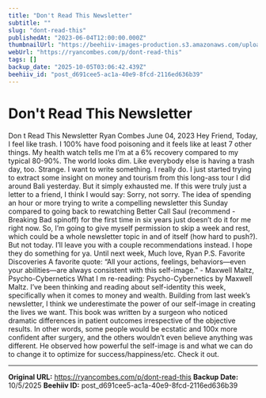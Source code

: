 ```yaml
---
title: "Don't Read This Newsletter"
subtitle: ""
slug: "dont-read-this"
publishedAt: "2023-06-04T12:00:00.000Z"
thumbnailUrl: "https://beehiiv-images-production.s3.amazonaws.com/uploads/asset/file/ccbc7c9f-12d3-4c38-924d-228caa906585/ron-mcclenny-EpHH_NKwKkE-unsplash.jpg?t=1685866836"
webUrl: "https://ryancombes.com/p/dont-read-this"
tags: []
backup_date: "2025-10-05T03:06:42.439Z"
beehiiv_id: "post_d691cee5-ac1a-40e9-8fcd-2116ed636b39"
---
```


# Don't Read This Newsletter



Don t Read This Newsletter Ryan Combes June 04, 2023 Hey Friend, Today, I feel like trash. I 100% have food poisoning and it feels like at least 7 other things. My health watch tells me I’m at a 6% recovery compared to my typical 80-90%. The world looks dim. Like everybody else is having a trash day, too. Strange. I want to write something. I really do. I just started trying to extract some insight on money and tourism from this long-ass tour I did around Bali yesterday. But it simply exhausted me. If this were truly just a letter to a friend, I think I would say: Sorry, not sorry. The idea of spending an hour or more trying to write a compelling newsletter this Sunday compared to going back to rewatching Better Call Saul (recommend - Breaking Bad spinoff) for the first time in six years just doesn’t do it for me right now. So, I’m going to give myself permission to skip a week and rest, which could be a whole newsletter topic in and of itself (how hard to push?). But not today. I’ll leave you with a couple recommendations instead. I hope they do something for ya. Until next week, Much love, Ryan P.S. Favorite Discoveries A favorite quote: “All your actions, feelings, behaviors—even your abilities—are always consistent with this self-image.” - Maxwell Maltz, Psycho-Cybernetics What I m re-reading: Psycho-Cybernetics by Maxwell Maltz. I’ve been thinking and reading about self-identity this week, specifically when it comes to money and wealth. Building from last week’s newsletter, I think we underestimate the power of our self-image in creating the lives we want. This book was written by a surgeon who noticed dramatic differences in patient outcomes irrespective of the objective results. In other words, some people would be ecstatic and 100x more confident after surgery, and the others wouldn’t even believe anything was different. He observed how powerful the self-image is and what we can do to change it to optimize for success/happiness/etc. Check it out.

---

**Original URL:** https://ryancombes.com/p/dont-read-this
**Backup Date:** 10/5/2025
**Beehiiv ID:** post_d691cee5-ac1a-40e9-8fcd-2116ed636b39
